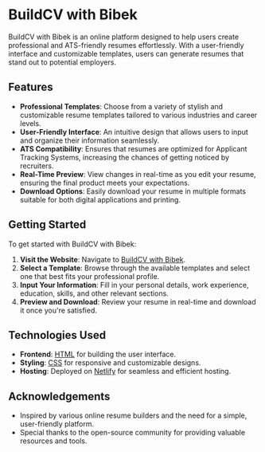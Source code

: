 # BuildCV with Bibek

BuildCV with Bibek is an online platform designed to help users create professional and ATS-friendly resumes effortlessly. With a user-friendly interface and customizable templates, users can generate resumes that stand out to potential employers.

## Features

- **Professional Templates**: Choose from a variety of stylish and customizable resume templates tailored to various industries and career levels.
- **User-Friendly Interface**: An intuitive design that allows users to input and organize their information seamlessly.
- **ATS Compatibility**: Ensures that resumes are optimized for Applicant Tracking Systems, increasing the chances of getting noticed by recruiters.
- **Real-Time Preview**: View changes in real-time as you edit your resume, ensuring the final product meets your expectations.
- **Download Options**: Easily download your resume in multiple formats suitable for both digital applications and printing.

## Getting Started

To get started with BuildCV with Bibek:

1. **Visit the Website**: Navigate to [BuildCV with Bibek](https://buildcvwithbibek.netlify.app/).
2. **Select a Template**: Browse through the available templates and select one that best fits your professional profile.
3. **Input Your Information**: Fill in your personal details, work experience, education, skills, and other relevant sections.
4. **Preview and Download**: Review your resume in real-time and download it once you're satisfied.

## Technologies Used

- **Frontend**: [HTML](https://html.org/) for building the user interface.
- **Styling**: [CSS](https://css.com/) for responsive and customizable designs.
- **Hosting**: Deployed on [Netlify](https://www.netlify.com/) for seamless and efficient hosting.

## Acknowledgements

- Inspired by various online resume builders and the need for a simple, user-friendly platform.
- Special thanks to the open-source community for providing valuable resources and tools.

